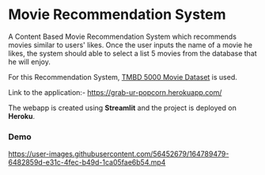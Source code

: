 # Movie Recommendation System
A Content Based Movie Recommendation System which recommends movies similar to users' likes. Once the user inputs the name of a movie he likes, the system should able to select a list 5 movies from the database that he will enjoy.<br>

For this Recommendation System, [TMBD 5000 Movie Dataset](https://www.kaggle.com/datasets/tmdb/tmdb-movie-metadata?datasetId=138) is used.

Link to the application:- https://grab-ur-popcorn.herokuapp.com/

The webapp is created using **Streamlit** and the project is deployed on **Heroku**.

### Demo

https://user-images.githubusercontent.com/56452679/164789479-6482859d-e31c-4fec-b49d-1ca05fae6b54.mp4

